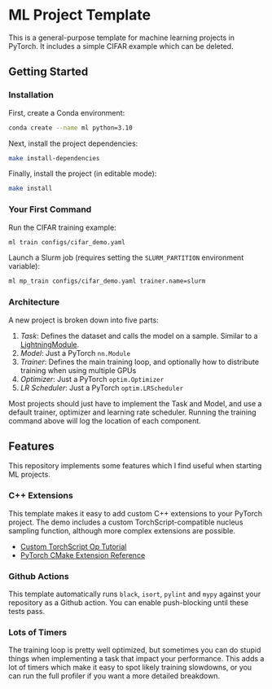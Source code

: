 # ML Project Template

This is a general-purpose template for machine learning projects in PyTorch. It includes a simple CIFAR example which can be deleted.

## Getting Started

### Installation

First, create a Conda environment:

```bash
conda create --name ml python=3.10
```

Next, install the project dependencies:

```bash
make install-dependencies
```

Finally, install the project (in editable mode):

```bash
make install
```

### Your First Command

Run the CIFAR training example:

```bash
ml train configs/cifar_demo.yaml
```

Launch a Slurm job (requires setting the `SLURM_PARTITION` environment variable):

```bash
ml mp_train configs/cifar_demo.yaml trainer.name=slurm
```

### Architecture

A new project is broken down into five parts:

1. *Task*: Defines the dataset and calls the model on a sample. Similar to a [LightningModule](https://pytorch-lightning.readthedocs.io/en/stable/common/lightning_module.html).
2. *Model*: Just a PyTorch `nn.Module`
3. *Trainer*: Defines the main training loop, and optionally how to distribute training when using multiple GPUs
4. *Optimizer*: Just a PyTorch `optim.Optimizer`
5. *LR Scheduler*: Just a PyTorch `optim.LRScheduler`

Most projects should just have to implement the Task and Model, and use a default trainer, optimizer and learning rate scheduler. Running the training command above will log the location of each component.

## Features

This repository implements some features which I find useful when starting ML projects.

### C++ Extensions

This template makes it easy to add custom C++ extensions to your PyTorch project. The demo includes a custom TorchScript-compatible nucleus sampling function, although more complex extensions are possible.

- [Custom TorchScript Op Tutorial](https://pytorch.org/tutorials/advanced/torch_script_custom_ops.html)
- [PyTorch CMake Extension Reference](https://github.com/pytorch/extension-script)

### Github Actions

This template automatically runs `black`, `isort`, `pylint` and `mypy` against your repository as a Github action. You can enable push-blocking until these tests pass.

### Lots of Timers

The training loop is pretty well optimized, but sometimes you can do stupid things when implementing a task that impact your performance. This adds a lot of timers which make it easy to spot likely training slowdowns, or you can run the full profiler if you want a more detailed breakdown.
